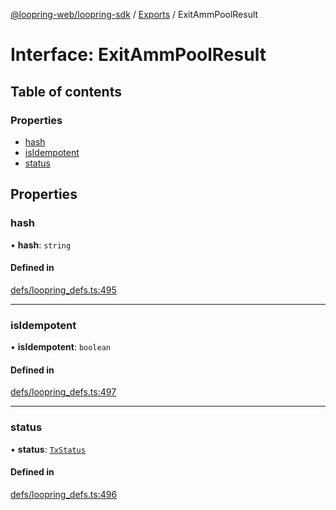 [@loopring-web/loopring-sdk](../README.md) / [Exports](../modules.md) / ExitAmmPoolResult

# Interface: ExitAmmPoolResult

## Table of contents

### Properties

- [hash](ExitAmmPoolResult.md#hash)
- [isIdempotent](ExitAmmPoolResult.md#isidempotent)
- [status](ExitAmmPoolResult.md#status)

## Properties

### hash

• **hash**: `string`

#### Defined in

[defs/loopring_defs.ts:495](https://github.com/Loopring/loopring_sdk/blob/c031084/src/defs/loopring_defs.ts#L495)

___

### isIdempotent

• **isIdempotent**: `boolean`

#### Defined in

[defs/loopring_defs.ts:497](https://github.com/Loopring/loopring_sdk/blob/c031084/src/defs/loopring_defs.ts#L497)

___

### status

• **status**: [`TxStatus`](../enums/TxStatus.md)

#### Defined in

[defs/loopring_defs.ts:496](https://github.com/Loopring/loopring_sdk/blob/c031084/src/defs/loopring_defs.ts#L496)
